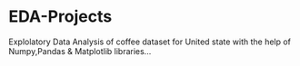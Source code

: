 # EDA-Projects
Explolatory Data Analysis of coffee dataset for United state with the help of Numpy,Pandas & Matplotlib libraries...
